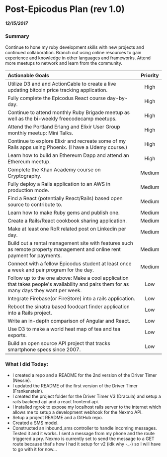 # Post-Epicodus Plan (rev 1.0)

##### 12/15/2017

### Summary
Continue to hone my ruby development skills with new projects and continued collaboration. Branch out using online resources to gain experience and knowledge in other languages and frameworks. Attend more meetups to network and learn from the community.

| Actionable Goals  | Priority |
|:---|:---:|
| Utilize D3 and and ActionCable to create a live updating bitcoin price tracking application.  | High |
| Fully complete the Epicodus React course day-by-day.  | High |
| Continue to attend monthly Ruby Brigade meetup as well as the bi-weekly freecodecamp meetups.  | High |
| Attend the Portland Erlang and Elixir User Group monthly meetup: Mini Talks.  | High |
| Continue to explore Elixir and recreate some of my Rails apps using Phoenix. (I have a Udemy course.)  | High |
| Learn how to build an Ethereum Dapp and attend an Ethereum meetup.  | High |
| Complete the Khan Academy course on Cryptography.  | Medium |
| Fully deploy a Rails application to an AWS in production mode.  | Medium |
| Find a React (potentially React/Rails) based open source to contribute to.  | Medium |
| Learn how to make Ruby gems and publish one.  | Medium |
| Create a Rails/React cookbook sharing application.  | Medium |
| Make at least one RoR related post on Linkedin per day.  | Medium |
| Build out a rental management site with features such as remote property management and online rent payment for payments.  | Medium |
| Connect with a fellow Epicodus student at least once a week and pair program for the day.  | Medium |
| Follow up to the one above: Make a cool application that takes people's availability and pairs them for as many days they want per week.  | Low |
| Integrate Firebase(or FireStore) into a rails application.  | Low |
| Reboot the sinatra based foodcart finder application into a Rails project.  | Low |
| Write an in-depth comparison of Angular and React.  | Low |
| Use D3 to make a world heat map of tea and tea exports.  | Low |
| Build an open source API project that tracks smartphone specs since 2007.   | Low |

### What I did Today:
* I created a repo and a README for the 2nd version of the Driver Timer (Nessie).
* I updated the README of the first version of the Driver Timer (Frankenstein).
* I created the project folder for the Driver Timer V3 (Dracula) and setup a rails backend api and a react frontend api.
* I installed ngrok to expose my localhost rails server to the internet which allows me to setup a development webhook for the Nexmo API.
* Setup a project README and a GitHub repo.
* Created a SMS model.
* Constructed an inbound_sms controller to handle incoming messages. Tested it and it works. I sent a message from my phone and the route triggered a pry. Nexmo is currently set to send the message to a GET route because that's how I had it setup for v2 (idk why -\_-) so I will have to go with it for now...
